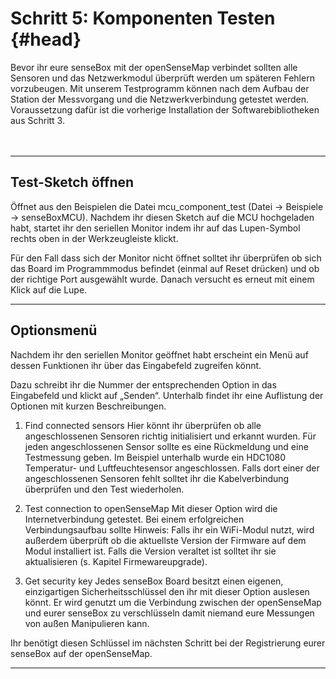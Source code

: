 # Schritt 5: Komponenten Testen {#head}
<div class="description">Bevor ihr eure senseBox mit der openSenseMap verbindet sollten alle Sensoren und das Netzwerkmodul überprüft werden um späteren Fehlern vorzubeugen. Mit unserem Testprogramm können nach dem Aufbau der Station der Messvorgang und die Netzwerkverbindung getestet werden.</div>


<div class="box_warning">
    <i class="fa fa-exclamation-circle fa-fw" aria-hidden="true" style="color: #f0ad4e"></i>
    Voraussetzung dafür ist die vorherige Installation der Softwarebibliotheken aus Schritt 3.
</div>

<div class="line">
    <br>
    <br>
</div>


------
## Test-Sketch öffnen
Öffnet aus den Beispielen die Datei mcu_component_test (Datei -> Beispiele -> senseBoxMCU). Nachdem ihr diesen Sketch auf die MCU hochgeladen habt, startet ihr den seriellen Monitor indem ihr auf das Lupen-Symbol rechts oben in der Werkzeugleiste klickt. 


<div class="box_info">
    <i class="fa fa-info fa-fw" aria-hidden="true" style="color: #42acf3;"></i>
  Für den Fall dass sich der Monitor nicht öffnet solltet ihr überprüfen ob sich das Board im Programmmodus befindet (einmal auf Reset drücken) und ob der richtige Port ausgewählt wurde. Danach versucht es erneut mit einem Klick auf die Lupe.
</div>

------
## Optionsmenü
Nachdem ihr den seriellen Monitor geöffnet habt erscheint ein Menü auf dessen Funktionen ihr über das Eingabefeld zugreifen könnt.

Dazu schreibt ihr die Nummer der entsprechenden Option in das Eingabefeld und klickt auf „Senden“. Unterhalb findet ihr eine Auflistung der Optionen mit kurzen Beschreibungen.

1. Find connected sensors
Hier könnt ihr überprüfen ob alle angeschlossenen Sensoren richtig initialisiert und erkannt wurden. Für jeden angeschlossenen Sensor sollte es eine Rückmeldung und eine Testmessung geben. Im Beispiel unterhalb wurde ein HDC1080 Temperatur- und Luftfeuchtesensor angeschlossen. Falls dort einer der angeschlossenen Sensoren fehlt solltet ihr die Kabelverbindung überprüfen und den Test wiederholen.

2. Test connection to openSenseMap
Mit dieser Option wird die Internetverbindung getestet. Bei einem erfolgreichen Verbindungsaufbau sollte 
Hinweis: Falls ihr ein WiFi-Modul nutzt, wird außerdem überprüft ob die aktuellste Version der Firmware auf dem Modul installiert ist. Falls die Version veraltet ist solltet ihr sie aktualisieren (s. Kapitel Firmewareupgrade).

3. Get security key
Jedes senseBox Board besitzt einen eigenen, einzigartigen Sicherheitsschlüssel den ihr mit dieser Option auslesen könnt. Er wird genutzt um die Verbindung zwischen der openSenseMap und eurer senseBox zu verschlüsseln damit niemand eure Messungen von außen Manipulieren kann.
<div class="box_info">
    <i class="fa fa-info fa-fw" aria-hidden="true" style="color: #42acf3;"></i>
   Ihr benötigt diesen Schlüssel im nächsten Schritt bei der Registrierung eurer senseBox auf der openSenseMap.
</div>

------







